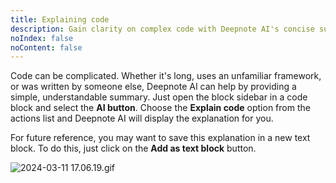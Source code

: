 ```yaml
---
title: Explaining code
description: Gain clarity on complex code with Deepnote AI's concise summaries.
noIndex: false
noContent: false
---
```


Code can be complicated. Whether it's long, uses an unfamiliar framework, or was written by someone else, Deepnote AI can help by providing a simple, understandable summary. Just open the block sidebar in a code block and select the **AI button**. Choose the **Explain code** option from the actions list and Deepnote AI will display the explanation for you.

For future reference, you may want to save this explanation in a new text block. To do this, just click on the **Add as text block** button.

![2024-03-11 17.06.19.gif](https://media.graphassets.com/M6VpdrIxS8CZoujrryxO)
